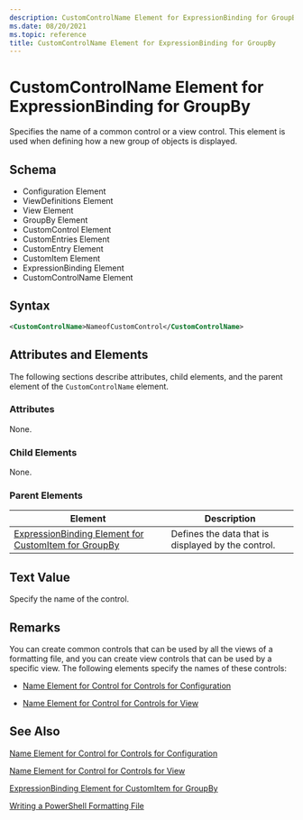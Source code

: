 ```yaml
---
description: CustomControlName Element for ExpressionBinding for GroupBy
ms.date: 08/20/2021
ms.topic: reference
title: CustomControlName Element for ExpressionBinding for GroupBy
---
```

# CustomControlName Element for ExpressionBinding for GroupBy

Specifies the name of a common control or a view control. This element is used when defining how a
new group of objects is displayed.

## Schema

- Configuration Element
- ViewDefinitions Element
- View Element
- GroupBy Element
- CustomControl Element
- CustomEntries Element
- CustomEntry Element
- CustomItem Element
- ExpressionBinding Element
- CustomControlName Element

## Syntax

```xml
<CustomControlName>NameofCustomControl</CustomControlName>
```

## Attributes and Elements

The following sections describe attributes, child elements, and the parent element of the
`CustomControlName` element.

### Attributes

None.

### Child Elements

None.

### Parent Elements

|Element|Description|
|-------------|-----------------|
|[ExpressionBinding Element for CustomItem for GroupBy](./expressionbinding-element-for-customitem-for-groupby-format.md)|Defines the data that is displayed by the control.|

## Text Value

Specify the name of the control.

## Remarks

You can create common controls that can be used by all the views of a formatting file, and you can
create view controls that can be used by a specific view. The following elements specify the names
of these controls:

- [Name Element for Control for Controls for Configuration](./name-element-for-control-for-controls-for-configuration-format.md)

- [Name Element for Control for Controls for View](./name-element-for-control-for-controls-for-view-format.md)

## See Also

[Name Element for Control for Controls for Configuration](./name-element-for-control-for-controls-for-configuration-format.md)

[Name Element for Control for Controls for View](./name-element-for-control-for-controls-for-view-format.md)

[ExpressionBinding Element for CustomItem for GroupBy](./expressionbinding-element-for-customitem-for-groupby-format.md)

[Writing a PowerShell Formatting File](./writing-a-powershell-formatting-file.md)
